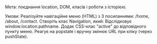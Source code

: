 ﻿Мета: поєднання location, DOM, класів і роботи з історією.

Умови:
Реалізуйте навігаційне меню (HTML) з 3 посиланнями: /home, /about, /contact.
Створіть клас Navigation, який:
Відслідковує window.location.pathname.
Додає CSS-клас "active" до відповідного пункту меню.
Реагує на popstate і вручну змінює URL при кліку (через pushState).